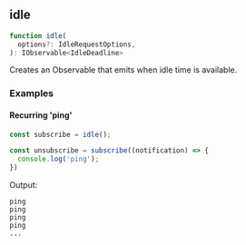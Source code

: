 ## idle

```ts
function idle(
  options?: IdleRequestOptions,
): IObservable<IdleDeadline>
```

Creates an Observable that emits when idle time is available.

### Examples

#### Recurring 'ping'

```ts
const subscribe = idle();

const unsubscribe = subscribe((notification) => {
  console.log('ping');
})
```

Output:

```text
ping
ping
ping
ping
...
```

